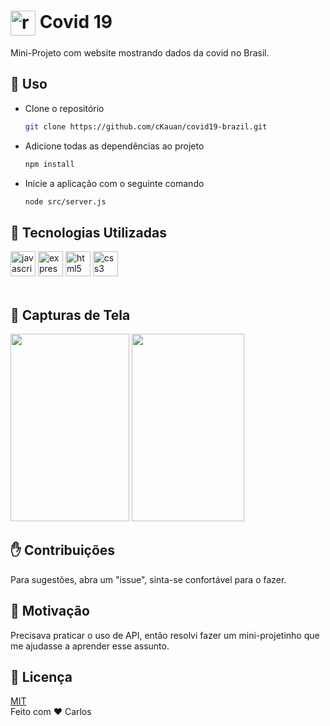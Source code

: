 # <img align="center" src="https://ckauancovid19brasil.herokuapp.com/logo.svg" alt="react" width="40" height="40"/> Covid 19
Mini-Projeto com website mostrando dados da covid no Brasil.

## :closed_book: Uso
<ul>
<li>Clone o repositório</li>
  
```bash
git clone https://github.com/cKauan/covid19-brazil.git
```
<li>Adicione todas as dependências ao projeto</li>

```bash
npm install
```
<li>Inicie a aplicação com o seguinte comando</li>

```bash
node src/server.js
```
</ul>

## :brain: Tecnologias Utilizadas 
<p align="left"><img src="https://devicons.github.io/devicon/devicon.git/icons/javascript/javascript-plain.svg" alt="javascript" width="40" height="40"/>
  <img src="https://devicons.github.io/devicon/devicon.git/icons/express/express-original-wordmark.svg" alt="express" width="40" height="40"/>
  <img src="https://devicons.github.io/devicon/devicon.git/icons/html5/html5-original-wordmark.svg" alt="html5" width="40" height="40"/> 
  <img src="https://devicons.github.io/devicon/devicon.git/icons/css3/css3-original-wordmark.svg" alt="css3" width="40" height="40"/>
  <br>
  <br>
</p>

## :iphone: Capturas de Tela
<img src="https://i.ibb.co/CwfNy70/20200814-204929.jpg" width="190" height="300"> <img src="https://i.ibb.co/cc9pG7R/20200814-204910.jpg" width="180" height="300">

## :raised_hand: Contribuições
Para sugestões, abra um "issue", sinta-se confortável para o fazer.

## :muscle: Motivação
Precisava praticar o uso de API, então resolvi fazer um mini-projetinho que me ajudasse a aprender esse assunto.

## :scroll: Licença
[MIT](https://choosealicense.com/licenses/mit/)
<br>
Feito com :heart: Carlos 
